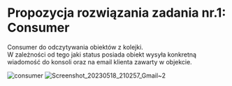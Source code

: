 # Propozycja rozwiązania zadania nr.1: Consumer

Consumer do odczytywania obiektów z kolejki. <br />
W zależności od tego jaki status posiada obiekt wysyła konkretną wiadomość do konsoli oraz na email klienta zawarty w objekcie.

![consumer](https://github.com/tyburski/RabbitMQConsumer/assets/129940051/49756027-093d-4e6d-99f6-5b3d7a9c158d)
![Screenshot_20230518_210257_Gmail~2](https://github.com/tyburski/RabbitMQConsumer/assets/129940051/31c31192-a48f-4118-b32f-8fedad8907f2)

